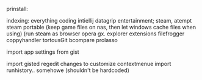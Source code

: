 prinstall:

  indexing:
    everything
  coding
    intiellij datagrip
  entertainment; 
    steam, atempt steam portable (keep game files on nas, then let windows cache files when using)
      (run steam as 
  browser 
    opera gx.
  explorer extensions
    filefrogger
    coppyhandler
    tortousGit
  bcompare
  prolasso
  
  
 import 
  app settings from gist
  
  import gisted regedit changes to customize contextmenue
  import runhistory.. somehowe (shouldn't be hardcoded)
  
  
